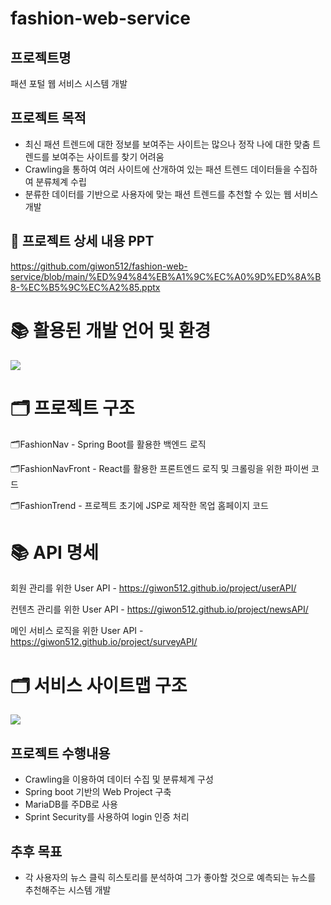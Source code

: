 # fashion-web-service

## 프로젝트명
패션 포털 웹 서비스 시스템 개발

## 프로젝트 목적
- 최신 패션 트렌드에 대한 정보를 보여주는 사이트는 많으나 정작 나에 대한 맞춤 트렌드를 보여주는 사이트를 찾기 어려움
- Crawling을 통하여 여러 사이트에 산개하여 있는 패션 트렌드 데이터들을 수집하여 분류체계 수립
- 분류한 데이터를 기반으로 사용자에 맞는 패션 트렌드를 추천할 수 있는 웹 서비스 개발

## 💾 프로젝트 상세 내용 PPT
https://github.com/giwon512/fashion-web-service/blob/main/%ED%94%84%EB%A1%9C%EC%A0%9D%ED%8A%B8-%EC%B5%9C%EC%A2%85.pptx

# 📚 활용된 개발 언어 및 환경

<img src="https://github.com/user-attachments/assets/14929a47-6501-4f24-a604-ed455f6ead68" />

# 🗂️ 프로젝트 구조
🗂️FashionNav - Spring Boot를 활용한 백엔드 로직

🗂️FashionNavFront - React를 활용한 프론트엔드 로직 및 크롤링을 위한 파이썬 코드

🗂️FashionTrend - 프로젝트 초기에 JSP로 제작한 목업 홈페이지 코드

# 📚 API 명세
회원 관리를 위한 User API - https://giwon512.github.io/project/userAPI/

컨텐츠 관리를 위한 User API - https://giwon512.github.io/project/newsAPI/

메인 서비스 로직을 위한 User API - https://giwon512.github.io/project/surveyAPI/

# 🗂️ 서비스 사이트맵 구조
<img src="https://github.com/user-attachments/assets/886b8c5c-8fe5-4ce5-93e7-196d42799692" />

## 프로젝트 수행내용
- Crawling을 이용하여 데이터 수집 및 분류체계 구성
- Spring boot 기반의 Web Project 구축
- MariaDB를 주DB로 사용
- Sprint Security를 사용하여 login 인증 처리

## 추후 목표
- 각 사용자의 뉴스 클릭 히스토리를 분석하여 그가 좋아할 것으로 예측되는 뉴스를 추천해주는 시스템 개발
